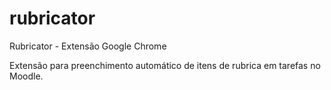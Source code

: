 # rubricator
Rubricator - Extensão Google Chrome

Extensão para preenchimento automático de itens de rubrica em tarefas no Moodle.
